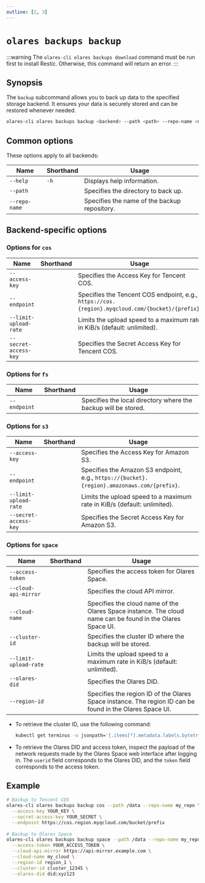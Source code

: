 ```yaml
---
outline: [2, 3]
---
```

# `olares backups backup`
:::warning
The `olares-cli olares backups download` command must be run first to install Restic. Otherwise, this command will return an error.
:::
## Synopsis
The `backup` subcommand allows you to back up data to the specified storage backend. It ensures your data is securely stored and can be restored whenever needed.

```bash
olares-cli olares backups backup <backend> --path <path> --repo-name <name> [options]
```

## Common options
These options apply to all backends:

| Name          | Shorthand | Usage                                        |
|---------------|-----------|----------------------------------------------|
| `--help`      | `-h`      | Displays help information.                   |
| `--path`      |           | Specifies the directory to back up.          |
| `--repo-name` |           | Specifies the name of the backup repository. |

## Backend-specific options
### Options for `cos`

| Name                  | Shorthand | Usage                                                                                            |
|-----------------------|-----------|--------------------------------------------------------------------------------------------------|
| `--access-key`        |           | Specifies the Access Key for Tencent COS.                                                        |
| `--endpoint`          |           | Specifies the Tencent COS endpoint, e.g., `https://cos.{region}.myqcloud.com/{bucket}/{prefix}`. |
| `--limit-upload-rate` |           | Limits the upload speed to a maximum rate in KiB/s (default: unlimited).                         |
| `--secret-access-key` |           | Specifies the Secret Access Key for Tencent COS.                                                 |

### Options for `fs`

| Name         | Shorthand | Usage                                                          |
|--------------|-----------|----------------------------------------------------------------|
| `--endpoint` |           | Specifies the local directory where the backup will be stored. |

### Options for `s3`

| Name                  | Shorthand | Usage                                                                                       |
|-----------------------|-----------|---------------------------------------------------------------------------------------------|
| `--access-key`        |           | 	Specifies the Access Key for Amazon S3.                                                    |
| `--endpoint`          |           | Specifies the Amazon S3 endpoint, e.g., `https://{bucket}.{region}.amazonaws.com/{prefix}`. |
| `--limit-upload-rate` |           | 	Limits the upload speed to a maximum rate in KiB/s (default: unlimited).                   |
| `--secret-access-key` |           | 	Specifies the Secret Access Key for Amazon S3.                                             |

### Options for `space`

| Name                  | Shorthand | Usage                                                                                                      |
|-----------------------|-----------|------------------------------------------------------------------------------------------------------------|
| `--access-token`      |           | Specifies the access token for Olares Space.                                                               |
| `--cloud-api-mirror`  |           | Specifies the cloud API mirror.                                                                            |
| `--cloud-name`        |           | Specifies the cloud name of the Olares Space instance. The cloud name can be found in the Olares Space UI. |
| `--cluster-id`        |           | Specifies the cluster ID where the backup will be stored.                                                  |
| `--limit-upload-rate` |           | Limits the upload speed to a maximum rate in KiB/s (default: unlimited).                                   |
| `--olares-did`        |           | Specifies the Olares DID.                                                                                  |
| `--region-id`         |           | Specifies the region ID of the Olares Space instance. The region ID can be found in the Olares Space UI.   |

- To retrieve the cluster ID, use the following command:
  ```bash
  kubectl get terminus -o jsonpath='{.items[*].metadata.labels.bytetrade\.io/cluster-id}'
  ```
- To retrieve the Olares DID and access token, inspect the payload of the network requests made by the Olares Space web interface after logging in. The `userid` field corresponds to the Olares DID, and the `token` field corresponds to the access token.

## Example
```bash
# Backup to Tencent COS
olares-cli olares backups backup cos --path /data --repo-name my_repo \
  --access-key YOUR_KEY \
  --secret-access-key YOUR_SECRET \
  --endpoint https://cos.region.myqcloud.com/bucket/prefix
  
# Backup to Olares Space
olares-cli olares backups backup space --path /data --repo-name my_repo \
  --access-token YOUR_ACCESS_TOKEN \
  --cloud-api-mirror https://api-mirror.example.com \
  --cloud-name my_cloud \
  --region-id region_1 \
  --cluster-id cluster_12345 \
  --olares-did did:xyz123
```
